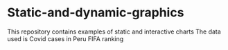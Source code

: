 # Static-and-dynamic-graphics
This repository contains examples of static and interactive charts
The data used is
Covid cases in Peru
FIFA ranking
